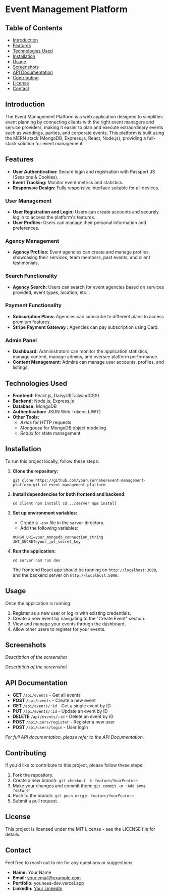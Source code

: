 
# Event Management Platform

## Table of Contents

-   [Introduction](#introduction)
-   [Features](#features)
-   [Technologies Used](#technologies-used)
-   [Installation](#installation)
-   [Usage](#usage)
-   [Screenshots](#screenshots)
-   [API Documentation](#api-documentation)
-   [Contributing](#contributing)
-   [License](#license)
-   [Contact](#contact)

## Introduction

The Event Management Platform is a web application designed to simplifies event planning by connecting clients with the right event managers and service providers, making it easier to plan and execute extraordinary events such as weddings, parties, and corporate events. This platform is built using the MERN stack (MongoDB, Express.js, React, Node.js), providing a full-stack solution for event management.

## Features

-   **User Authentication:** Secure login and registration with Passport.JS (Sessions & Cookies).
-   **Event Tracking:** Monitor event metrics and statistics.
-   **Responsive Design:** Fully responsive interface suitable for all devices.

### User Management

-   **User Registration and Login:** Users can create accounts and securely log in to access the platform's features.
-   **User Profiles:** Users can manage their personal information and preferences.
### Agency Management

-   **Agency Profiles:** Event agencies can create and manage profiles, showcasing their services, team members, past events, and client testimonials.
### Search Functionality

-   **Agency Search:** Users can search for event agencies based on services provided, event types, location, etc...
### Payment Functionality

-   **Subscription Plans:** Agencies can subscribe to different plans to access premium features.
-   **Stripe Payment Gateway :** Agencies can pay subscription using Card.
 ### Admin Panel

-   **Dashboard:** Administrators can monitor the application statistics, manage content, manage admins, and oversee platform performance.
-   **Content Management:** Admins can manage user accounts, profiles, and listings.

## Technologies Used

-   **Frontend:** React.js, DaisyUI(TailwindCSS)
-   **Backend:** Node.js, Express.js
-   **Database:** MongoDB
-   **Authentication:** JSON Web Tokens (JWT)
-   **Other Tools:**
    -   *Axios* for HTTP requests
    -   *Mongoose* for MongoDB object modeling
    -   *Redux* for state management

## Installation

To run this project locally, follow these steps:

1.  **Clone the repository:**
    

    `git clone https://github.com/yourusername/event-management-platform.git
    cd event-management-platform` 
    
2.  **Install dependencies for both frontend and backend:**

    `cd client
    npm install
    cd ../server
    npm install` 
    
3.  **Set up environment variables:**
    
    -   Create a `.env` file in the `server` directory.
    -   Add the following variables:
    
    `MONGO_URI=your_mongodb_connection_string
    JWT_SECRET=your_jwt_secret_key` 
    
4.  **Run the application:**
    
    `cd server
    npm run dev` 
    
    The frontend React app should be running on `http://localhost:3000`, and the backend server on `http://localhost:5000`.
    

## Usage

Once the application is running:

1.  Register as a new user or log in with existing credentials.
2.  Create a new event by navigating to the "Create Event" section.
3.  View and manage your events through the dashboard.
4.  Allow other users to register for your events.

## Screenshots

_Description of the screenshot_

_Description of the screenshot_

## API Documentation

-   **GET** `/api/events` - Get all events
-   **POST** `/api/events` - Create a new event
-   **GET** `/api/events/:id` - Get a single event by ID
-   **PUT** `/api/events/:id` - Update an event by ID
-   **DELETE** `/api/events/:id` - Delete an event by ID
-   **POST** `/api/users/register` - Register a new user
-   **POST** `/api/users/login` - User login

_For full API documentation, please refer to the API Documentation._

## Contributing

If you'd like to contribute to this project, please follow these steps:

1.  Fork the repository.
2.  Create a new branch: `git checkout -b feature/YourFeature`
3.  Make your changes and commit them: `git commit -m 'Add some feature'`
4.  Push to the branch: `git push origin feature/YourFeature`
5.  Submit a pull request.

## License

This project is licensed under the MIT License - see the LICENSE file for details.

## Contact

Feel free to reach out to me for any questions or suggestions:

-   **Name:** Your Name
-   **Email:** your.email@example.com
-   **Portfolio:** youness-dev.vercel.app
-   **LinkedIn:** [Your LinkedIn](https://www.linkedin.com/in/yourprofile)
